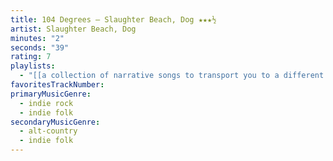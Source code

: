 ```yaml
---
title: 104 Degrees — Slaughter Beach, Dog ★★★½
artist: Slaughter Beach, Dog
minutes: "2"
seconds: "39"
rating: 7
playlists:
  - "[[a collection of narrative songs to transport you to a different world]]"
favoritesTrackNumber:
primaryMusicGenre:
  - indie rock
  - indie folk
secondaryMusicGenre:
  - alt-country
  - indie folk
---
```

